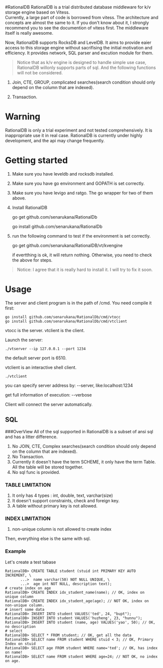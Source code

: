 #RationalDB
RationalDB is a trial distributed database middleware for k/v storage engine based on Vitess.  
Currently, a large part of code is borrowed from vitess. The architecture and concepts are almost the same to it. If you don't know about it, I strongly recommend you to see the documention of vitess first. The middleware itself is really awesome.

Now, RationalDB supports RocksDB and LevelDB. It aims to provide eaier access to this storage engine without sacrifising the initial motivation and efficiency. It provides network, SQL parser and excution module for them. 

>Notice that as k/v engine is designed to handle simple use case, RationalDB willonly supports parts of sql. And the following functions will not be considered.
 
1. Join, CTE, GROUP, complicated searches(search condition should only depend on the column that are indexed). 
 
2. Transaction.


# Warning
RationalDB is only a trial experiment and not tested comprehensively. It is inappropriate use it in real case.
RationalDB is currently under highly development, and the api may change frequently.

# Getting started
1. Make sure you have leveldb and rocksdb installed.
2. Make sure you have go environment and GOPATH is set correctly.
3. Make sure you have levigo and ratgo. The go wrapper for two of them above.
4. Install RationalDB

	go get github.com/senarukana/RationalDb
	
	go install github.com/senarukana/RationalDb
	
5. run the following command to test if the environment is set correctly.
 
    go get github.com/senarukana/RationalDB/vt/kvengine
    
	if evertthing is ok, it will return nothing. Otherwise, you need to check the above for steps.

>Notice: I agree that it is really hard to install it. I will try to fix it soon.

# Usage
The server and client program is in the path of /cmd. You need compile it first:

	go install github.com/senarukana/RationalDb/cmd/vtocc
	go install github.com/senarukana/RationalDb/cmd/vtclient

vtocc is the server.
vtclient is the client.

Launch the server:

	./vtserver --ip 127.0.0.1 --port 1234
the default server port is 6510.

vtclient is an interactive shell client. 
	
	./vtclient
you can specify server address by: --server, like:localhost:1234

get full information of execution: --verbose

Client will connect the server automatically.

## SQL
###OverView
All of the sql supported in RationalDB is a subset of ansi sql and has a litter difference.

1. No JOIN, CTE, Complex searches(search condition should only depend on the column that are indexed).
2. No Transaction. 
3. Currently it doesn't have the term SCHEME, it only have the term Table. All the table will be stored together.
4. No sql func is provided.

### TABLE LIMITATION
1. It only has 4 types : int, double, text, varchar(size)
2. It doesn't support constraints, check and foreign key.
3. A table without primary key is not allowed.

### INDEX LIMITATION
1. non-unique column is not allowed to create index

Then, everything else is the same with sql.

### Example
Let's create a test tabase

	RationalDB> CREATE TABLE student (stuid int PRIMARY KEY AUTO INCREMENT, \
	       ...>  name varchar(50) NOT NULL UNIQUE, \
	       ...>  age int NOT NULL, description text);
	# create index on age
	RationalDB> CREATE INDEX idx_student_name(name); // OK, index on unique column
	RationalDB> CREATE INDEX idx_student_age(age); // NOT OK, index on non-unique column.
	# insert some data
	RationalDB> INSERT INTO student VALUES('ted', 24, "bupt");
	RationalDB> INSERT INTO student VALUES('huzheng', 23, "hunnu");
	RationalDB> INSERT INTO student (name, age) VALUES('yao', 50); // OK, no description 
	# select
	RationalDB> SELECT * FROM student; // OK, get all the data
	RationalDB> SELECT name FROM student WHERE stuid < 3; // OK, Primary Index on stuid
	RationalDB> SELECT age FROM student WHERE name='ted'; // OK, has index on name!
	RationalDB> SELECT name FROM student WHERE age=24; // NOT OK, no index on age.
 
